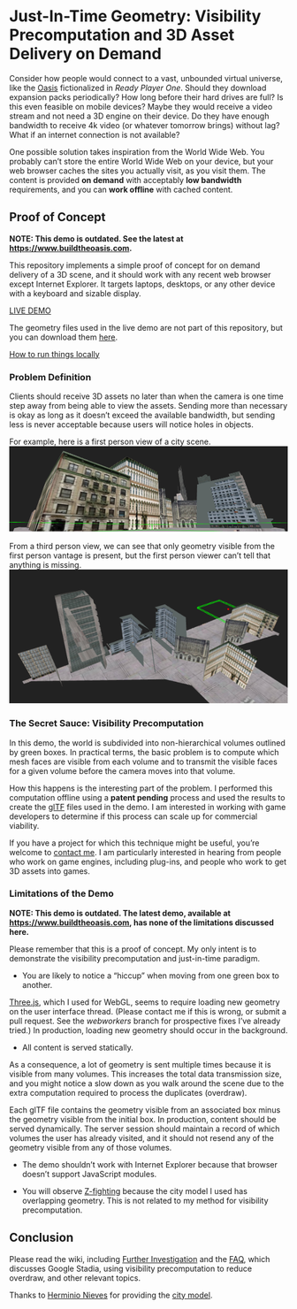﻿# Just-In-Time Geometry: Visibility Precomputation and 3D Asset Delivery on Demand

Consider how people would connect to a vast, unbounded virtual universe, like the [Oasis](https://www.youtube.com/watch?v=qqhxF2r8_fE) fictionalized in *Ready Player One*.  Should they download expansion packs periodically?  How long before their hard drives are full?  Is this even feasible on mobile devices?  Maybe they would receive a video stream and not need a 3D engine on their device.  Do they have enough bandwidth to receive 4k video (or whatever tomorrow brings) without lag?  What if an internet connection is not available?

One possible solution takes inspiration from the World Wide Web.  You probably can’t store the entire World Wide Web on your device, but your web browser caches the sites you actually visit, as you visit them.  The content is provided **on demand** with acceptably **low bandwidth** requirements, and you can **work offline** with cached content.

## Proof of Concept

**NOTE: This demo is outdated.  See the latest at https://www.buildtheoasis.com.**

This repository implements a simple proof of concept for on demand delivery of a 3D scene, and it should work with any recent web browser except Internet Explorer.  It targets laptops, desktops, or any other device with a keyboard and sizable display.

[LIVE DEMO](http://www.purdone.com/dave/visdemo/)

The geometry files used in the live demo are not part of this repository, but you can download them [here](http://www.purdone.com/dave/visdemo/geometry.zip).

[How to run things locally](https://threejs.org/docs/index.html#manual/en/introduction/How-to-run-things-locally)

### Problem Definition

Clients should receive 3D assets no later than when the camera is one time step away from being able to view the assets.  Sending more than necessary is okay as long as it doesn’t exceed the available bandwidth, but sending less is never acceptable because users will notice holes in objects.

For example, here is a first person view of a city scene.
![first person view](first_person.png)

From a third person view, we can see that only geometry visible from the first person vantage is present, but the first person viewer can’t tell that anything is missing.
![third person view](third_person.png)

### The Secret Sauce: Visibility Precomputation

In this demo, the world is subdivided into non-hierarchical volumes outlined by green boxes.  In practical terms, the basic problem is to compute which mesh faces are visible from each volume and to transmit the visible faces for a given volume before the camera moves into that volume.

How this happens is the interesting part of the problem.  I performed this computation offline using a **patent pending** process and used the results to create the [glTF](https://www.khronos.org/gltf/) files used in the demo.  I am interested in working with game developers to determine if this process can scale up for commercial viability.

If you have a project for which this technique might be useful, you’re welcome to [contact me](http://www.purdone.com/dave/contact.php).  I am particularly interested in hearing from people who work on game engines, including plug-ins, and people who work to get 3D assets into games.

### Limitations of the Demo

**NOTE: This demo is outdated.  The latest demo, available at https://www.buildtheoasis.com, has none of the limitations discussed here.**

Please remember that this is a proof of concept.  My only intent is to demonstrate the visibility precomputation and just-in-time paradigm.

* You are likely to notice a “hiccup” when moving from one green box to another.

[Three.js](https://threejs.org/), which I used for WebGL, seems to require loading new geometry on the user interface thread.  (Please contact me if this is wrong, or submit a pull request.  See the *webworkers* branch for prospective fixes I’ve already tried.)  In production, loading new geometry should occur in the background.

* All content is served statically.

As a consequence, a lot of geometry is sent multiple times because it is visible from many volumes.  This increases the total data transmission size, and you might notice a slow down as you walk around the scene due to the extra computation required to process the duplicates (overdraw).

Each glTF file contains the geometry visible from an associated box minus the geometry visible from the initial box.  In production, content should be served dynamically.  The server session should maintain a record of which volumes the user has already visited, and it should not resend any of the geometry visible from any of those volumes.

* The demo shouldn’t work with Internet Explorer because that browser doesn’t support JavaScript modules.

* You will observe [Z-fighting](https://en.wikipedia.org/wiki/Z-fighting) because the city model I used has overlapping geometry.  This is not related to my method for visibility precomputation.

## Conclusion

Please read the wiki, including [Further Investigation](https://github.com/kalbfled/jit-geometry/wiki/Further-Investigation) and the [FAQ](https://github.com/kalbfled/jit-geometry/wiki/FAQ), which discusses Google Stadia, using visibility precomputation to reduce overdraw, and other relevant topics.

Thanks to [Herminio Nieves](https://www.cgtrader.com/herminio) for providing the [city model](https://free3d.com/3d-model/the-city-39441.html).
